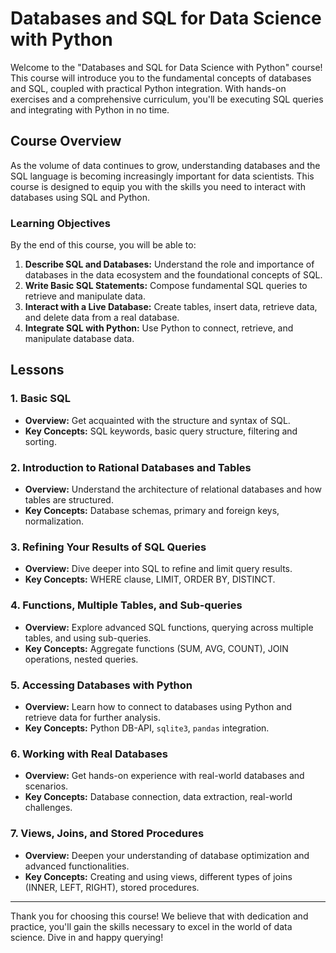 # Databases and SQL for Data Science with Python

Welcome to the "Databases and SQL for Data Science with Python" course! This course will introduce you to the fundamental concepts of databases and SQL, coupled with practical Python integration. With hands-on exercises and a comprehensive curriculum, you'll be executing SQL queries and integrating with Python in no time.

## Course Overview

As the volume of data continues to grow, understanding databases and the SQL language is becoming increasingly important for data scientists. This course is designed to equip you with the skills you need to interact with databases using SQL and Python.

### Learning Objectives

By the end of this course, you will be able to:

1. **Describe SQL and Databases:** Understand the role and importance of databases in the data ecosystem and the foundational concepts of SQL.
2. **Write Basic SQL Statements:** Compose fundamental SQL queries to retrieve and manipulate data.
3. **Interact with a Live Database:** Create tables, insert data, retrieve data, and delete data from a real database.
4. **Integrate SQL with Python:** Use Python to connect, retrieve, and manipulate database data.

## Lessons

### 1. Basic SQL

- **Overview:** Get acquainted with the structure and syntax of SQL.
- **Key Concepts:** SQL keywords, basic query structure, filtering and sorting.

### 2. Introduction to Rational Databases and Tables

- **Overview:** Understand the architecture of relational databases and how tables are structured.
- **Key Concepts:** Database schemas, primary and foreign keys, normalization.

### 3. Refining Your Results of SQL Queries

- **Overview:** Dive deeper into SQL to refine and limit query results.
- **Key Concepts:** WHERE clause, LIMIT, ORDER BY, DISTINCT.

### 4. Functions, Multiple Tables, and Sub-queries

- **Overview:** Explore advanced SQL functions, querying across multiple tables, and using sub-queries.
- **Key Concepts:** Aggregate functions (SUM, AVG, COUNT), JOIN operations, nested queries.

### 5. Accessing Databases with Python

- **Overview:** Learn how to connect to databases using Python and retrieve data for further analysis.
- **Key Concepts:** Python DB-API, `sqlite3`, `pandas` integration.

### 6. Working with Real Databases

- **Overview:** Get hands-on experience with real-world databases and scenarios.
- **Key Concepts:** Database connection, data extraction, real-world challenges.

### 7. Views, Joins, and Stored Procedures

- **Overview:** Deepen your understanding of database optimization and advanced functionalities.
- **Key Concepts:** Creating and using views, different types of joins (INNER, LEFT, RIGHT), stored procedures.

---

Thank you for choosing this course! We believe that with dedication and practice, you'll gain the skills necessary to excel in the world of data science. Dive in and happy querying!
